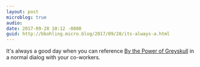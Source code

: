 ```yaml
---
layout: post
microblog: true
audio: 
date: 2017-09-28 10:12 -0800
guid: http://bbohling.micro.blog/2017/09/28/its-always-a.html
---
```

It's always a good day when you can reference [By the Power of Greyskull](https://www.youtube.com/watch?v=V8h8snfYidg) in a normal dialog with your co-workers.
